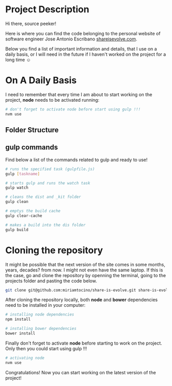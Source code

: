 Project Description
=======
Hi there, source peeker!

Here is where you can find the code belonging to the personal website of software engineer Jose Antonio Escribano [shareisevolve.com](http://shareisevolve.com/).

Below you find a list of important information and details, that I use on a daily basis, or I will need in the future if I haven't worked on the project for a long time ☺

On A Daily Basis
=======

I need to remember that every time I am about to start working on the project, **node** needs to be activated running:

```bash
# don't forget to activate node before start using gulp !!!
nvm use
```

## Folder Structure

## gulp commands

Find below a list of the commands related to gulp and ready to use!

```bash
# runs the specified task (gulpfile.js)
gulp [taskname]

# starts gulp and runs the watch task
gulp watch

# cleans the dist and _kit folder
gulp clean

# emptys the build cache
gulp clear-cache

# makes a build into the dis folder
gulp build
```

Cloning the repository
=======

It might be possible that the next version of the site comes in some months, years, decades? from now. I might not even have the same laptop. If this is the case, go and clone the repository by openning the terminal, going to the projects folder and pasting the code below.

```bash
git clone git@github.com:miriamtocino/share-is-evolve.git share-is-evolve
```

After cloning the repository locally, both **node** and **bower** dependencies need to be installed in your computer:

```bash
# installing node dependencies
npm install

# installing bower dependencies
bower install
```

Finally don't forget to activate **node** before starting to work on the project. Only then you could start using gulp !!!

```bash
# activating node
nvm use
```

Congratulations!
Now you can start working on the latest version of the project!